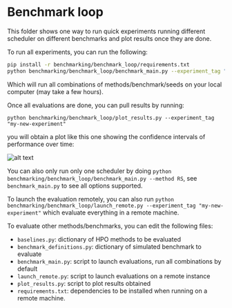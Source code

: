 # Benchmark loop

This folder shows one way to run quick experiments running different scheduler on different benchmarks and plot
 results once they are done.

To run all experiments, you can run the following:


```bash
pip install -r benchmarking/benchmark_loop/requirements.txt
python benchmarking/benchmark_loop/benchmark_main.py --experiment_tag "my-new-experiment" --num_seeds 2
```

Which will run all combinations of methods/benchmark/seeds on your local computer (may take a few hours).

Once all evaluations are done, you can pull results by running:

```python benchmarking/benchmark_loop/plot_results.py --experiment_tag "my-new-experiment"``` 

you will obtain a plot like this one showing the confidence intervals of performance over time:

![alt text](nas201-cifar100.png "Results")

You can also only run only one scheduler by doing `python benchmarking/benchmark_loop/benchmark_main.py --method RS`, see
`benchmark_main.py` to see all options supported.

To launch the evaluation remotely, you can also run 
```python benchmarking/benchmark_loop/launch_remote.py --experiment_tag "my-new-experiment"``` which 
evaluate everything in a remote machine. 

To evaluate other methods/benchmarks, you can edit the following files:
* `baselines.py`: dictionary of HPO methods to be evaluated 
* `benchmark_definitions.py`: dictionary of simulated benchmark to evaluate
* `benchmark_main.py`: script to launch evaluations, run all combinations by default
* `launch_remote.py`: script to launch evaluations on a remote instance
* `plot_results.py`: script to plot results obtained 
* `requirements.txt`: dependencies to be installed when running on a remote machine.